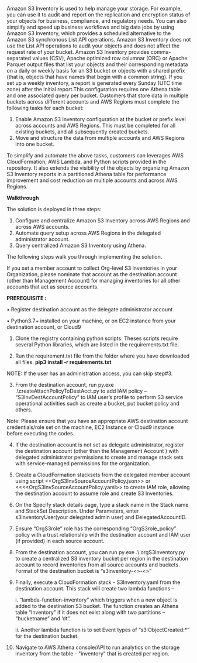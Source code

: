 Amazon S3 Inventory is used to help manage your storage. For example, you can use it to audit and report on the replication and encryption status of your objects for business, compliance, and regulatory needs. You can also simplify and speed up business workflows and big data jobs by using Amazon S3 Inventory, which provides a scheduled alternative to the Amazon S3 synchronous List API operations. Amazon S3 Inventory does not use the List API operations to audit your objects and does not affect the request rate of your bucket.
Amazon S3 Inventory provides comma-separated values (CSV), Apache optimized row columnar (ORC) or Apache Parquet output files that list your objects and their corresponding metadata on a daily or weekly basis for an S3 bucket or objects with a shared prefix (that is, objects that have names that begin with a common string). If you set up a weekly inventory, a report is generated every Sunday (UTC time zone) after the initial report.This configuration requires one Athena table and one associated query per bucket. Customers that store data in multiple buckets across different accounts and AWS Regions must complete the following tasks for each bucket:
 1.	Enable Amazon S3 Inventory configuration at the bucket or prefix level across accounts and AWS Regions. This must be completed for all existing buckets, and all subsequently created buckets.
 2.	Move and structure the data from multiple accounts and AWS Regions into one bucket.

To simplify and automate the above tasks, customers can leverages AWS CloudFormation, AWS Lambda, and Python scripts provided in the repository. It also extends the visibility of the objects by organizing Amazon S3 Inventory reports in a partitioned Athena table for performance improvement and cost reduction on multiple accounts and across AWS Regions. 


**Walkthrough** 

The solution is deployed in three steps: 

1.	Configure and centralize Amazon S3 Inventory across AWS Regions and across AWS accounts.
2.	Automate query setup across AWS Regions in the delegated administrator account.
3.	Query centralized Amazon S3 Inventory using Athena.


The following steps walk you through implementing the solution.

If you set a member account to collect Org-level S3 inventories in your Organization, please nominate that account as the destination account (other than Management Account) for managing inventories for all other accounts that act as source accounts.
 
**PREREQUISITE :**

• Register destination account as the delegate administrator account

• Python3.7+ installed on your machine, or on EC2 instance from your destination account, or Cloud9 

1. Clone the registry containing python scripts. Theses scripts require several Python libraries, which are listed in the requirements.txt file.

2. Run the requirement.txt file from the folder where you have downloaded all files.
**pip3 install -r requirements.txt**
 
NOTE: If the user has an administration access, you can skip step#3.

3. From the destination account, run py.exe .\createAttachPolicyToDestAcct.py to add IAM policy – “S3InvDestAccountPolicy” to IAM user’s profile to perform S3 service operational activities such as create a bucket, put bucket policy and others. 

Note: Please ensure that you have an appropriate AWS destination account credentials/role set on the machine, EC2 Instance or Cloud9 instance before executing the codes. 

4. If the destination account is not set as delegate administrator, register the destination account (other than the Management Account ) with delegated administrator permissions to create and manage stack sets with service-managed permissions for the organization. 

5. Create a CloudFormation stacksets from the delegated member account using script <<OrgS3InvSourceAccountPolicy.json>> or <<<<OrgS3InvSourceAccountPolicy.yaml>> to create IAM role, allowing the destination account to assume role and create S3 Inventories.

6. On the Specify stack details page, type a stack name in the Stack name and StackSet Description. Under Parameters, enter s3InventoryUser(your delegated admin user) and DelegatedAccountID.

7. Ensure “OrgS3role” role has the corresponding “OrgS3role_policy” policy with a trust relationship with the destination account and IAM user (if provided) in each source account.

8. From the destination account, you can run py.exe .\ orgS3Inventory.py to create a centralized S3 inventory bucket per region in the destination account to record inventories from all source accounts and buckets. Format of the destination bucket is “s3inventory-<<region>>-<<destinationaccountId>>”

9. Finally, execute a CloudFormation stack - S3Inventory.yaml from the destination account. This stack will create two lambda functions –
    
     i.	“lambda-function-inventory” which triggers when a new object is added to the destination S3 bucket. The function creates an Athena           table “Inventory” if it does not exist along with two partitions – “bucketname” and ‘dt”.
   
     ii.	Another lambda function is to set Event types of “s3:ObjectCreated:*” for the destination bucket.
   
10. Navigate to AWS Athena console/API to run analytics on the storage inventory from the table - "inventory" that is created per region.
